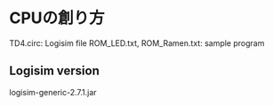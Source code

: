 # CPUの創り方

TD4.circ: Logisim file
ROM_LED.txt, ROM_Ramen.txt: sample program

## Logisim version
logisim-generic-2.7.1.jar
